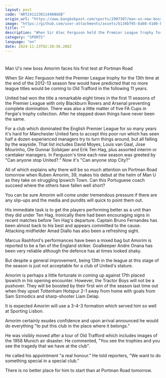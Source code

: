 ```yaml
---
layout: post
code: "ART241123011446NG6B"
origin_url: "https://www.bangkokpost.com/sports/2907307/man-us-new-boss-amorim-faces-his-first-test-at-portman-road"
image: "https://github.com/user-attachments/assets/b134bf95-8a08-4100-b5cf-b3f62d260518"
title: ""
description: "When Sir Alec Ferguson held the Premier League trophy for the 13th time at the end of the 2012-13 season few would have predicted that no more league titles would be coming to Old Trafford in the following 11 years."
category: "SPORTS"
language: "en"
date: 2024-11-23T02:20:56.286Z
---
```


# 

Man U's new boss Amorim faces his first test at Portman Road

When Sir Alec Ferguson held the Premier League trophy for the 13th time at the end of the 2012-13 season few would have predicted that no more league titles would be coming to Old Trafford in the following 11 years.

United had won the title a remarkable eight times in the first 11 seasons of the Premier League with only Blackburn Rovers and Arsenal preventing complete domination. There was also a little matter of five FA Cups in Fergie's trophy collection. After he stepped down things have never been the same.

For a club which dominated the English Premier League for so many years it's hard for Manchester United fans to accept this poor run which has seen half a dozen experienced managers try to turn things around, but all falling by the wayside. That list includes David Moyes, Louis van Gaal, Jose Mourinho, Ole Gunnar Solskjaer and Erik Ten Hag, plus assorted interim or caretaker managers. In Ferguson's time each new season was greeted by "Can anyone stop United?." Now it's "Can anyone stop City?"

All of which explains why there will be so much attention on Portman Road tomorrow when Ruben Amorim, 39, makes his debut at the helm of Man U as they take on struggling Ipswich Town. Can this Portuguese coach succeed where the others have fallen well short?

You can be sure Amorim will come under tremendous pressure if there are any slip-ups and the media and pundits will quick to point them out.

His immediate task is to get the players performing better as a unit than they did under Ten Hag. Ironically there had been encouraging signs in recent matches before Ten Hag's departure. Captain Bruno Fernandes has been almost back to his best and appears committed to the cause. Attacking midfielder Amad Diallo has also been a refreshing sight.

Marcus Rashford's performances have been a mixed bag but Amorim is reported to be a fan of the England striker. Goalkeeper Andre Onana has been very reliable although the defence has at times looked shaky.

But despite a general improvement, being 13th in the league at this stage of the season is just not acceptable for a club of United's stature.

Amorim is perhaps a little fortunate in coming up against 17th placed Ipswich in his opening encounter. However, the Tractor Boys will not be a pushover. They will be boosted by their first win of the season last time out when they upset Tottenham Hotspur 2-1 away from home with goals from Sam Szmodics and sharp-shooter Liam Delap.

It is expected Amorim will use a 3-4-3 formation which served him so well at Sporting Lisbon.

Amorim certainly exudes confidence and upon arrival announced he would do everything "to put this club in the place where it belongs."

He was visibly moved after a tour of Old Trafford which includes images of the 1958 Munich air disaster. He commented, "You see the trophies and you see the tragedy that we have at the club".

He called his appointment "a real honour." He told reporters, "We want to do something special in a special club."

There is no better place for him to start than at Portman Road tomorrow.